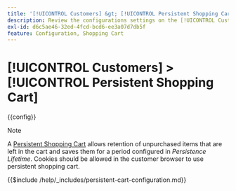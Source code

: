 ```yaml
---
title: '[!UICONTROL Customers] &gt; [!UICONTROL Persistent Shopping Cart]'
description: Review the configurations settings on the [!UICONTROL Customers] &gt; [!UICONTROL Persistent Shopping Cart] page of the Commerce Admin.
exl-id: d6c5ae46-32ed-4fcd-bcd6-ee3a07d7db5f
feature: Configuration, Shopping Cart
---
```

# [!UICONTROL Customers] > [!UICONTROL Persistent Shopping Cart]

{{config}}

>[!NOTE]
>
>A [Persistent Shopping Cart](../../stores-purchase/cart-persistent.md) allows retention of unpurchased items that are left in the cart and saves them for a period configured in _Persistence Lifetime_. Cookies should be allowed in the customer browser to use persistent shopping cart.


{{$include /help/_includes/persistent-cart-configuration.md}}

<!-- Last updated from includes: 2024-10-31 10:02:14 -->
